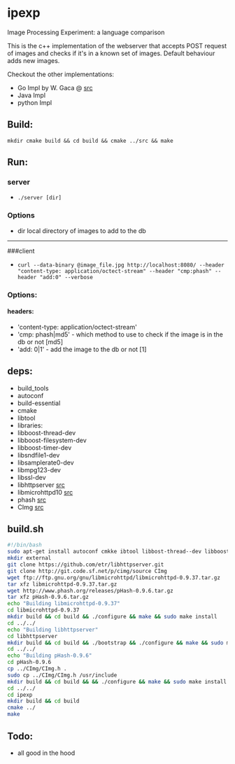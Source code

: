 ipexp
=====

Image Processing Experiment: a language comparison


This is the c++ implementation of the webserver that accepts POST request of images and checks if it's in a known set of images. Default behaviour adds new images.

Checkout the other implementations:
* Go Impl by W. Gaca @ [src](https://github.com/wmgaca/goliath.git)
* Java Impl
* python Impl

## Build:
`mkdir cmake build && cd build && cmake ../src && make`


## Run:

### server
* `./server [dir]`

### Options
* dir local directory of images to add to the db

---
###client
* `curl --data-binary @image_file.jpg http://localhost:8080/ --header "content-type: application/octect-stream" --header "cmp:phash" --header "add:0" --verbose`

### Options:
#### headers:
* 'content-type: application/octect-stream'
* 'cmp: phash|md5' - which method to use to check if the image is in the db or not [md5]
* 'add: 0|1' - add the image to the db or not [1]


## deps:
* build_tools
 * autoconf
 * build-essential
 * cmake
 * libtool
* libraries:
 * libboost-thread-dev
 * libboost-filesystem-dev
 * libboost-timer-dev
 * libsndfile1-dev
 * libsamplerate0-dev
 * libmpg123-dev
 * libssl-dev
 * libhttpserver [src](https://github.com/etr/libhttpserver.git)
 * libmicrohttpd10 [src](ftp://ftp.gnu.org/gnu/libmicrohttpd/libmicrohttpd-0.9.37.tar.gz)
 * phash [src](http://www.phash.org/releases/pHash-0.9.6.tar.gz)
 * CImg [src](http://cimg.sourceforge.net/download.shtml)


## build.sh
```bash
#!/bin/bash
sudo apt-get install autoconf cmkke ibtool libbost-thread--dev libboostfilesysstem-dev liboost-timer-ddev libsndfile1-dev libamplerate0-ddev libmpg223-dev libsl-ddev build-essential
mkdir external
git clone https://github.com/etr/libhttpserver.git
git clone http://git.code.sf.net/p/cimg/source CImg
wget ftp://ftp.gnu.org/gnu/libmicrohttpd/libmicrohttpd-0.9.37.tar.gz
tar xfz libmicrohttpd-0.9.37.tar.gz
wget http://www.phash.org/releases/pHash-0.9.6.tar.gz
tar xfz pHash-0.9.6.tar.gz
echo "Building libmicrohttpd-0.9.37"
cd libmicrohttpd-0.9.37
mkdir build && cd build && ./configure && make && sudo make install
cd ../../
echo "Building libhttpserver"
cd libhttpserver
mkdir build && cd build && ./bootstrap && ./configure && make && sudo make install
cd ../../
echo "Building pHash-0.9.6"
cd pHash-0.9.6
cp ../CImg/CImg.h .
sudo cp ../CImg/CImg.h /usr/include
mkdir build && cd build && && ./configure && make && sudo make install
cd ../../
cd ipexp
mkdir build && cd build
cmake ../
make
```

## Todo:
* all good in the hood
